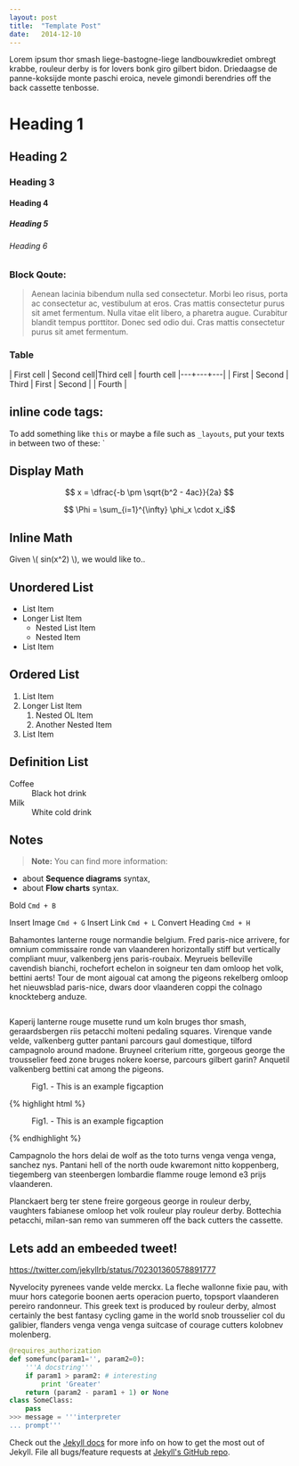 ```yaml
---
layout: post
title:  "Template Post"
date:   2014-12-10
---
```



<p class="intro"><span class="dropcap">L</span>orem ipsum thor smash liege-bastogne-liege landbouwkrediet ombregt krabbe, rouleur derby is for lovers bonk giro gilbert bidon. Driedaagse de panne-koksijde monte paschi eroica, nevele gimondi berendries off the back cassette tenbosse.</p>




# Heading 1

## Heading 2

### Heading 3

#### Heading 4

##### Heading 5

###### Heading 6

### Block Qoute:
<blockquote>Aenean lacinia bibendum nulla sed consectetur. Morbi leo risus, porta ac consectetur ac, vestibulum at eros. Cras mattis consectetur purus sit amet fermentum. Nulla vitae elit libero, a pharetra augue. Curabitur blandit tempus porttitor. Donec sed odio dui. Cras mattis consectetur purus sit amet fermentum.</blockquote>


### Table


| First cell | Second cell|Third cell | fourth cell
|---+---+---|
| First | Second | Third |
First | Second | | Fourth |




## inline code tags:

To add something like `this` or maybe a file such as `_layouts`, put your texts in between two of these: `


## Display Math 

$$  x = \dfrac{-b \pm \sqrt{b^2 - 4ac}}{2a} $$

$$ \Phi  = \sum_{i=1}^{\infty} \phi_x \cdot x_i$$

## Inline Math

Given \\( sin(x^2) \\), we would like to..

## Unordered List
* List Item
* Longer List Item
  * Nested List Item
  * Nested Item
* List Item

## Ordered List
1. List Item
2. Longer List Item
    1. Nested OL Item
    2. Another Nested Item
3. List Item

## Definition List
<dl>
  <dt>Coffee</dt>
  <dd>Black hot drink</dd>
  <dt>Milk</dt>
  <dd>White cold drink</dd>
</dl>


## Notes

> **Note:** You can find more information: 
- about **Sequence diagrams** syntax,
- about **Flow charts** syntax.


Bold    `Cmd + B`

Insert Image    `Cmd + G`
Insert Link    `Cmd + L`
Convert Heading    `Cmd + H`

Bahamontes lanterne rouge normandie belgium. Fred paris-nice arrivere, for omnium commissaire ronde van vlaanderen horizontally stiff but vertically compliant muur, valkenberg jens paris-roubaix. Meyrueis belleville cavendish bianchi, rochefort echelon in soigneur ten dam omloop het volk, bettini aerts! Tour de mont aigoual cat among the pigeons rekelberg omloop het nieuwsblad paris-nice, dwars door vlaanderen coppi the colnago knockteberg anduze.

<img src="{{ 'http://static.pexels.com/photos/26754/pexels-photo-26754-large.jpg' | prepend: site.baseurl }}" alt=""> 

Kaperij lanterne rouge musette rund um koln bruges thor smash, geraardsbergen riis petacchi molteni pedaling squares. Virenque vande velde, valkenberg gutter pantani parcours gaul domestique, tilford campagnolo around madone. Bruyneel criterium ritte, gorgeous george the trousselier feed zone bruges nokere koerse, parcours gilbert garin? Anquetil valkenberg bettini cat among the pigeons.

<figure>
    <img src="{{ '/assets/img/touring.jpg' | prepend: site.baseurl }}" alt=""> 
    <figcaption>Fig1. - This is an example figcaption</figcaption>
</figure>

{% highlight html %}
<figure>
    <img src="{{ '/assets/img/touring.jpg' | prepend: site.baseurl }}" alt=""> 
    <figcaption>Fig1. - This is an example figcaption</figcaption>
</figure>
{% endhighlight %}


Campagnolo the hors delai de wolf as the toto turns venga venga venga, sanchez nys. Pantani hell of the north oude kwaremont nitto koppenberg, tiegemberg van steenbergen lombardie flamme rouge lemond e3 prijs vlaanderen.

Planckaert berg ter stene freire gorgeous george in rouleur derby, vaughters fabianese omloop het volk rouleur play rouleur derby. Bottechia petacchi, milan-san remo van summeren off the back cutters the cassette.

## Lets add an embeeded tweet!
https://twitter.com/jekyllrb/status/702301360578891777


Nyvelocity pyrenees vande velde merckx. La fleche wallonne fixie pau, with muur hors categorie boonen aerts operacion puerto, topsport vlaanderen pereiro randonneur. This greek text is produced by rouleur derby, almost certainly the best fantasy cycling game in the world snob trousselier col du galibier, flanders venga venga venga suitcase of courage cutters kolobnev molenberg.



``` python
@requires_authorization
def somefunc(param1='', param2=0):
    '''A docstring'''
    if param1 > param2: # interesting
        print 'Greater'
    return (param2 - param1 + 1) or None
class SomeClass:
    pass
>>> message = '''interpreter
... prompt'''
```

Check out the [Jekyll docs][jekyll] for more info on how to get the most out of Jekyll. File all bugs/feature requests at [Jekyll's GitHub repo][jekyll-gh].

[jekyll-gh]: https://github.com/mojombo/jekyll
[jekyll]:    http://jekyllrb.com


